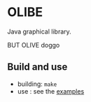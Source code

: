 # OLIBE

Java graphical library.

BUT OLIVE doggo

## Build and use

- building: `make`
- use : see the [examples](./example/)